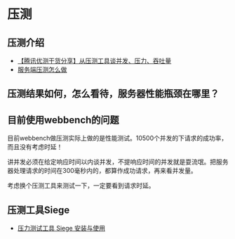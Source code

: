 # 压测
## 压测介绍
- [【腾讯优测干货分享】从压测工具谈并发、压力、吞吐量](https://zhuanlan.zhihu.com/p/23211458)
- [服务端压测怎么做](https://zhuanlan.zhihu.com/p/138000453)

## 压测结果如何，怎么看待，服务器性能瓶颈在哪里？

## 目前使用webbench的问题
目前webbench做压测实际上做的是性能测试。10500个并发的下请求的成功率，而且没有考虑时延！  

讲并发必须在给定响应时间以内谈并发，不提响应时间的并发就是耍流氓。把服务器处理请求的时间在300毫秒内的，都算作成功请求，再来看并发量。  

考虑换个压测工具来测试一下，一定要看到请求时延。

## 压测工具Siege
- [压力测试工具 Siege 安装与使用](https://yefeihonours.github.io/post/linux/siege/)
